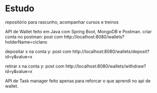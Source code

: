 # Estudo
repositório para rascunho, acompanhar cursos e treinos


API de Wallet feito em Java com Spring Boot, MongoDB e Postman.
criar conta no postman:
post com http://localhost:8080/wallets?holderName=ciclano

depositar x na conta y:
post com http://localhost:8080/wallets/deposit?id=y&value=x

retirar x na conta y:
post com http://localhost:8080/wallets/withdraw?id=y&value=x

API de Task manager feito apenas para reforcar o que aprendi no api de wallet.
